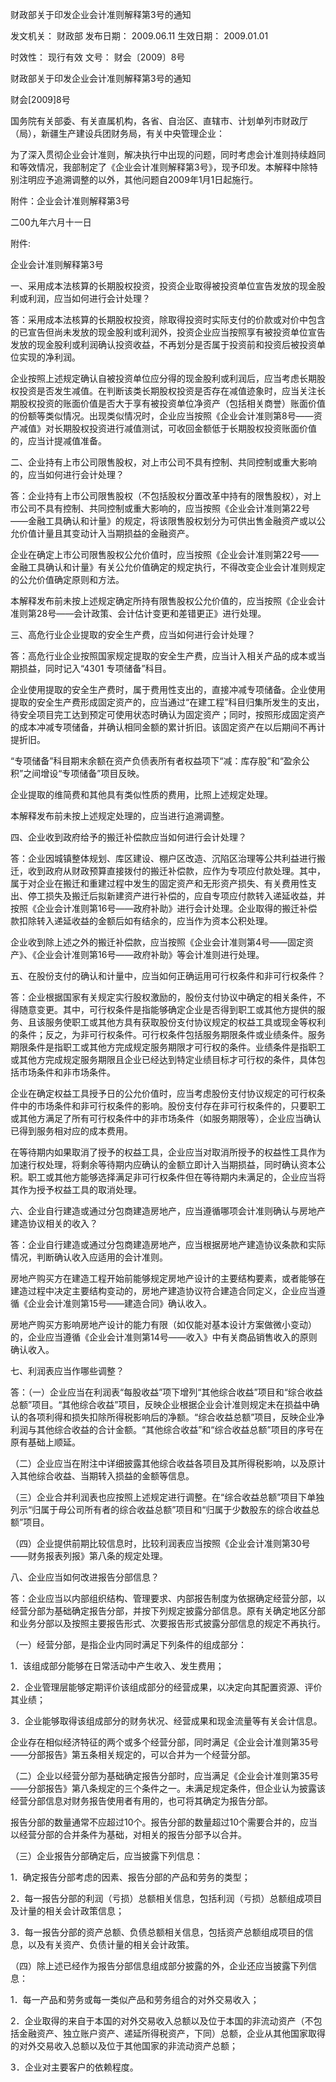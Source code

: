 
	
		
	
财政部关于印发企业会计准则解释第3号的通知
	
	
发文机关：	财政部
发布日期：	2009.06.11
生效日期：	2009.01.01
	
时效性：	现行有效
文号：	财会〔2009〕8号
	
	

	
	

	
	

财政部关于印发企业会计准则解释第3号的通知

财会[2009]8号

国务院有关部委、有关直属机构，各省、自治区、直辖市、计划单列市财政厅（局），新疆生产建设兵团财务局，有关中央管理企业：

为了深入贯彻企业会计准则，解决执行中出现的问题，同时考虑会计准则持续趋同和等效情况，我部制定了《企业会计准则解释第3号》，现予印发。本解释中除特别注明应予追溯调整的以外，其他问题自2009年1月1日起施行。

附件：企业会计准则解释第3号

二00九年六月十一日

附件:

企业会计准则解释第3号

一、采用成本法核算的长期股权投资，投资企业取得被投资单位宣告发放的现金股利或利润，应当如何进行会计处理？

答：采用成本法核算的长期股权投资，除取得投资时实际支付的价款或对价中包含的已宣告但尚未发放的现金股利或利润外，投资企业应当按照享有被投资单位宣告发放的现金股利或利润确认投资收益，不再划分是否属于投资前和投资后被投资单位实现的净利润。

企业按照上述规定确认自被投资单位应分得的现金股利或利润后，应当考虑长期股权投资是否发生减值。在判断该类长期股权投资是否存在减值迹象时，应当关注长期股权投资的账面价值是否大于享有被投资单位净资产（包括相关商誉）账面价值的份额等类似情况。出现类似情况时，企业应当按照《企业会计准则第8号——资产减值》对长期股权投资进行减值测试，可收回金额低于长期股权投资账面价值的，应当计提减值准备。

二、企业持有上市公司限售股权，对上市公司不具有控制、共同控制或重大影响的，应当如何进行会计处理？

答：企业持有上市公司限售股权（不包括股权分置改革中持有的限售股权），对上市公司不具有控制、共同控制或重大影响的，应当按照《企业会计准则第22号——金融工具确认和计量》的规定，将该限售股权划分为可供出售金融资产或以公允价值计量且其变动计入当期损益的金融资产。

企业在确定上市公司限售股权公允价值时，应当按照《企业会计准则第22号——金融工具确认和计量》有关公允价值确定的规定执行，不得改变企业会计准则规定的公允价值确定原则和方法。

本解释发布前未按上述规定确定所持有限售股权公允价值的，应当按照《企业会计准则第28号——会计政策、会计估计变更和差错更正》进行处理。

三、高危行业企业提取的安全生产费，应当如何进行会计处理？

答：高危行业企业按照国家规定提取的安全生产费，应当计入相关产品的成本或当期损益，同时记入“4301 专项储备”科目。

企业使用提取的安全生产费时，属于费用性支出的，直接冲减专项储备。企业使用提取的安全生产费形成固定资产的，应当通过“在建工程”科目归集所发生的支出，待安全项目完工达到预定可使用状态时确认为固定资产；同时，按照形成固定资产的成本冲减专项储备，并确认相同金额的累计折旧。该固定资产在以后期间不再计提折旧。

“专项储备”科目期末余额在资产负债表所有者权益项下“减：库存股”和“盈余公积”之间增设“专项储备”项目反映。

企业提取的维简费和其他具有类似性质的费用，比照上述规定处理。

本解释发布前未按上述规定处理的，应当进行追溯调整。

四、企业收到政府给予的搬迁补偿款应当如何进行会计处理？

答：企业因城镇整体规划、库区建设、棚户区改造、沉陷区治理等公共利益进行搬迁，收到政府从财政预算直接拨付的搬迁补偿款，应作为专项应付款处理。其中，属于对企业在搬迁和重建过程中发生的固定资产和无形资产损失、有关费用性支出、停工损失及搬迁后拟新建资产进行补偿的，应自专项应付款转入递延收益，并按照《企业会计准则第16号——政府补助》进行会计处理。企业取得的搬迁补偿款扣除转入递延收益的金额后如有结余的，应当作为资本公积处理。

企业收到除上述之外的搬迁补偿款，应当按照《企业会计准则第4号——固定资产》、《企业会计准则第16号——政府补助》等会计准则进行处理。

五、在股份支付的确认和计量中，应当如何正确运用可行权条件和非可行权条件？

答：企业根据国家有关规定实行股权激励的，股份支付协议中确定的相关条件，不得随意变更。其中，可行权条件是指能够确定企业是否得到职工或其他方提供的服务、且该服务使职工或其他方具有获取股份支付协议规定的权益工具或现金等权利的条件；反之，为非可行权条件。可行权条件包括服务期限条件或业绩条件。服务期限条件是指职工或其他方完成规定服务期限才可行权的条件。业绩条件是指职工或其他方完成规定服务期限且企业已经达到特定业绩目标才可行权的条件，具体包括市场条件和非市场条件。

企业在确定权益工具授予日的公允价值时，应当考虑股份支付协议规定的可行权条件中的市场条件和非可行权条件的影响。股份支付存在非可行权条件的，只要职工或其他方满足了所有可行权条件中的非市场条件（如服务期限等），企业应当确认已得到服务相对应的成本费用。

在等待期内如果取消了授予的权益工具，企业应当对取消所授予的权益性工具作为加速行权处理，将剩余等待期内应确认的金额立即计入当期损益，同时确认资本公积。职工或其他方能够选择满足非可行权条件但在等待期内未满足的，企业应当将其作为授予权益工具的取消处理。

六、企业自行建造或通过分包商建造房地产，应当遵循哪项会计准则确认与房地产建造协议相关的收入？

答：企业自行建造或通过分包商建造房地产，应当根据房地产建造协议条款和实际情况，判断确认收入应适用的会计准则。

房地产购买方在建造工程开始前能够规定房地产设计的主要结构要素，或者能够在建造过程中决定主要结构变动的，房地产建造协议符合建造合同定义，企业应当遵循《企业会计准则第15号——建造合同》确认收入。

房地产购买方影响房地产设计的能力有限（如仅能对基本设计方案做微小变动）的，企业应当遵循《企业会计准则第14号——收入》中有关商品销售收入的原则确认收入。

七、利润表应当作哪些调整？

答：（一）企业应当在利润表“每股收益”项下增列“其他综合收益”项目和“综合收益总额”项目。“其他综合收益”项目，反映企业根据企业会计准则规定未在损益中确认的各项利得和损失扣除所得税影响后的净额。“综合收益总额”项目，反映企业净利润与其他综合收益的合计金额。“其他综合收益”和“综合收益总额”项目的序号在原有基础上顺延。

（二）企业应当在附注中详细披露其他综合收益各项目及其所得税影响，以及原计入其他综合收益、当期转入损益的金额等信息。

（三）企业合并利润表也应按照上述规定进行调整。在“综合收益总额”项目下单独列示“归属于母公司所有者的综合收益总额”项目和“归属于少数股东的综合收益总额”项目。

（四）企业提供前期比较信息时，比较利润表应当按照《企业会计准则第30号——财务报表列报》第八条的规定处理。

八、企业应当如何改进报告分部信息？

答：企业应当以内部组织结构、管理要求、内部报告制度为依据确定经营分部，以经营分部为基础确定报告分部，并按下列规定披露分部信息。原有关确定地区分部和业务分部以及按照主要报告形式、次要报告形式披露分部信息的规定不再执行。

（一）经营分部，是指企业内同时满足下列条件的组成部分：

1．该组成部分能够在日常活动中产生收入、发生费用；

2．企业管理层能够定期评价该组成部分的经营成果，以决定向其配置资源、评价其业绩；

3．企业能够取得该组成部分的财务状况、经营成果和现金流量等有关会计信息。

企业存在相似经济特征的两个或多个经营分部，同时满足《企业会计准则第35号——分部报告》第五条相关规定的，可以合并为一个经营分部。

（二）企业以经营分部为基础确定报告分部时，应当满足《企业会计准则第35号——分部报告》第八条规定的三个条件之一。未满足规定条件，但企业认为披露该经营分部信息对财务报告使用者有用的，也可将其确定为报告分部。

报告分部的数量通常不应超过10个。报告分部的数量超过10个需要合并的，应当以经营分部的合并条件为基础，对相关的报告分部予以合并。

（三）企业报告分部确定后，应当披露下列信息：

1．确定报告分部考虑的因素、报告分部的产品和劳务的类型；

2．每一报告分部的利润（亏损）总额相关信息，包括利润（亏损）总额组成项目及计量的相关会计政策信息；

3．每一报告分部的资产总额、负债总额相关信息，包括资产总额组成项目的信息，以及有关资产、负债计量的相关会计政策。

（四）除上述已经作为报告分部信息组成部分披露的外，企业还应当披露下列信息：

1．每一产品和劳务或每一类似产品和劳务组合的对外交易收入；

2．企业取得的来自于本国的对外交易收入总额以及位于本国的非流动资产（不包括金融资产、独立账户资产、递延所得税资产，下同）总额，企业从其他国家取得的对外交易收入总额以及位于其他国家的非流动资产总额；

3．企业对主要客户的依赖程度。
